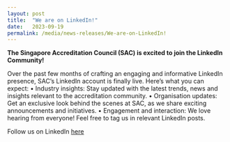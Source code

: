 ```yaml
---
layout: post
title:  "We are on LinkedIn!"   
date:   2023-09-19
permalink: /media/news-releases/We-are-on-LinkedIn!  
---
```


**The Singapore Accreditation Council (SAC) is excited to join the LinkedIn Community!** 

Over the past few months of crafting an engaging and informative LinkedIn presence, SAC’s LinkedIn account is finally live. Here’s what you can expect:
•	Industry insights: Stay updated with the latest trends, news and insights relevant to the accreditation community.
•	Organisation updates: Get an exclusive look behind the scenes at SAC, as we share exciting announcements and initiatives.
•	Engagement and interaction: We love hearing from everyone! Feel free to tag us in relevant LinkedIn posts.

Follow us on LinkedIn [here](https://www.linkedin.com/company/singapore-accreditation-council/)


 


